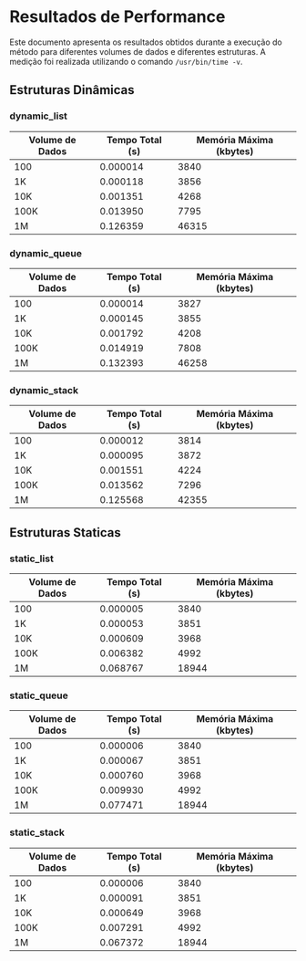 # Resultados de Performance

Este documento apresenta os resultados obtidos durante a execução do método para diferentes volumes de dados e diferentes estruturas. A medição foi realizada utilizando o comando `/usr/bin/time -v`.

## Estruturas Dinâmicas

### **dynamic_list**
| Volume de Dados | Tempo Total (s) | Memória Máxima (kbytes) |
|-----------------|-----------------|------------------------|
| 100             | 0.000014         | 3840                   |
| 1K              | 0.000118         | 3856                   |
| 10K             | 0.001351         | 4268                   |
| 100K            | 0.013950         | 7795                   |
| 1M              | 0.126359         | 46315                   |

### **dynamic_queue**
| Volume de Dados | Tempo Total (s) | Memória Máxima (kbytes) |
|-----------------|-----------------|------------------------|
| 100             | 0.000014         | 3827                   |
| 1K              | 0.000145         | 3855                   |
| 10K             | 0.001792         | 4208                   |
| 100K            | 0.014919         | 7808                   |
| 1M              | 0.132393         | 46258                   |



### **dynamic_stack**
| Volume de Dados | Tempo Total (s) | Memória Máxima (kbytes) |
|-----------------|-----------------|------------------------|
| 100             | 0.000012         | 3814                   |
| 1K              | 0.000095         | 3872                   |
| 10K             | 0.001551         | 4224                   |
| 100K            | 0.013562         | 7296                   |
| 1M              | 0.125568         | 42355                   |


## Estruturas Staticas

### **static_list**
| Volume de Dados | Tempo Total (s) | Memória Máxima (kbytes) |
|-----------------|-----------------|------------------------|
| 100             | 0.000005         | 3840                   |
| 1K              | 0.000053         | 3851                   |
| 10K             | 0.000609         | 3968                   |
| 100K            | 0.006382         | 4992                   |
| 1M              | 0.068767         | 18944                   |


### **static_queue**
| Volume de Dados | Tempo Total (s) | Memória Máxima (kbytes) |
|-----------------|-----------------|------------------------|
| 100             | 0.000006         | 3840                   |
| 1K              | 0.000067         | 3851                   |
| 10K             | 0.000760         | 3968                   |
| 100K            | 0.009930         | 4992                   |
| 1M              | 0.077471         | 18944                   |


### **static_stack**
| Volume de Dados | Tempo Total (s) | Memória Máxima (kbytes) |
|-----------------|-----------------|------------------------|
| 100             | 0.000006         | 3840                   |
| 1K              | 0.000091         | 3851                   |
| 10K             | 0.000649         | 3968                   |
| 100K            | 0.007291         | 4992                   |
| 1M              | 0.067372         | 18944                   |
